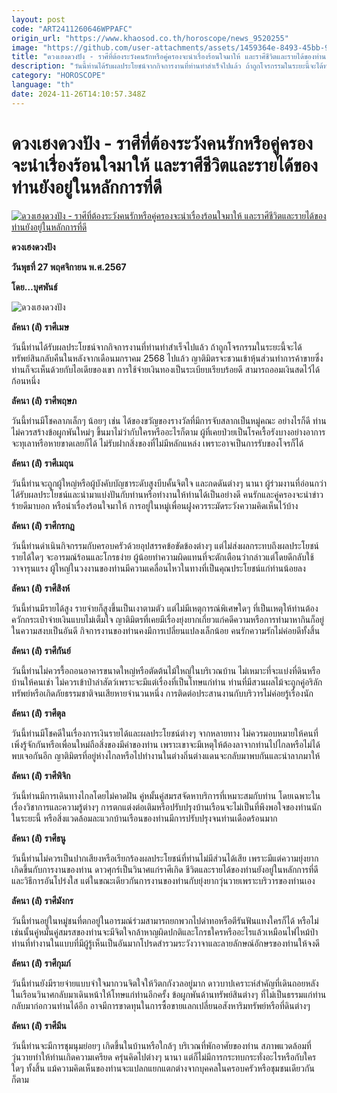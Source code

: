 ```yaml
---
layout: post
code: "ART2411260646WPPAFC"
origin_url: "https://www.khaosod.co.th/horoscope/news_9520255"
image: "https://github.com/user-attachments/assets/1459364e-8493-45bb-9c26-d115da48c748"
title: "ดวงเฮงดวงปัง - ราศีที่ต้องระวังคนรักหรือคู่ครองจะนำเรื่องร้อนใจมาให้ และราศีชีวิตและรายได้ของท่านยังอยู่ในหลักการที่ดี"
description: "วันนี้ท่านได้รับผลประโยชน์จากกิจการงานที่ท่านทำสำเร็จไปแล้ว ถ้าถูกโจรกรรมในระยะนี้จะได้ทรัพย์สินกลับคืนในหลังจากเดือนมกราคม 2568 ไปแล้ว"
category: "HOROSCOPE"
language: "th"
date: 2024-11-26T14:10:57.348Z
---
```


# ดวงเฮงดวงปัง - ราศีที่ต้องระวังคนรักหรือคู่ครองจะนำเรื่องร้อนใจมาให้ และราศีชีวิตและรายได้ของท่านยังอยู่ในหลักการที่ดี

[![ดวงเฮงดวงปัง - ราศีที่ต้องระวังคนรักหรือคู่ครองจะนำเรื่องร้อนใจมาให้ และราศีชีวิตและรายได้ของท่านยังอยู่ในหลักการที่ดี](https://www.khaosod.co.th/wpapp/uploads/2024/11/1-วันพุธ.jpg "ดวงเฮงดวงปัง - ราศีที่ต้องระวังคนรักหรือคู่ครองจะนำเรื่องร้อนใจมาให้ และราศีชีวิตและรายได้ของท่านยังอยู่ในหลักการที่ดี")](https://www.khaosod.co.th/wpapp/uploads/2024/11/1-วันพุธ.jpg)

**ดวงเฮงดวงปัง**

**วันพุธที่ 27 พฤศจิกายน พ.ศ.2567**

**โดย…บุศพันธ์**

![ดวงเฮงดวงปัง](https://www.khaosod.co.th/wpapp/uploads/2024/11/2-วันพุธ.jpg)

**ลัคนา (ลั) ราศีเมษ**

วันนี้ท่านได้รับผลประโยชน์จากกิจการงานที่ท่านทำสำเร็จไปแล้ว ถ้าถูกโจรกรรมในระยะนี้จะได้ทรัพย์สินกลับคืนในหลังจากเดือนมกราคม 2568 ไปแล้ว ญาติมิตรจะชวนเข้าหุ้นส่วนทำการค้าขายซึ่งท่านก็จะเห็นด้วยกับไอเดียของเขา การใช้จ่ายเงินทองเป็นระเบียบเรียบร้อยดี สามารถออมเงินสดไว้ได้ก้อนหนึ่ง

**ลัคนา (ลั) ราศีพฤษภ**

วันนี้ท่านมีโชคลาภเล็กๆ น้อยๆ เช่น ได้ของขวัญของรางวัลที่มีการจับสลากเป็นหมู่คณะ อย่างไรก็ดี ท่านไม่ควรสร้างข้อผูกพันใหม่ๆ ขึ้นมาไม่ว่ากับใครหรืออะไรก็ตาม ผู้ที่เคยป่วยเป็นโรคเรื้อรังบางอย่างอาการจะทุเลาหรือหายขาดเลยก็ได้ ไม่รับฝากสิ่งของที่ไม่มีหลักแหล่ง เพราะอาจเป็นการรับของโจรก็ได้

**ลัคนา (ลั) ราศีเมถุน**

วันนี้ท่านจะถูกผู้ใหญ่หรือผู้บังคับบัญชาระดับสูงบีบคั้นจิตใจ และกดดันต่างๆ นานา ผู้ร่วมงานที่อ่อนกว่าได้รับผลประโยชน์และนำมาแบ่งปันกับท่านหรือทำงานให้ท่านได้เป็นอย่างดี คนรักและคู่ครองจะนำข่าวร้ายดีมาบอก หรือนำเรื่องร้อนใจมาให้ การอยู่ในหมู่เพื่อนฝูงควรระมัดระวังความคิดเห็นไว้บ้าง

**ลัคนา (ลั) ราศีกรกฎ**

วันนี้ท่านดำเนินกิจกรรมกับครอบครัวด้วยอุปสรรคข้อขัดข้องต่างๆ แต่ไม่ส่งผลกระทบถึงผลประโยชน์รายได้ใดๆ จะอารมณ์ร้อนและโกรธง่าย ผู้น้อยทำความผิดแทนที่จะตักเตือนว่ากล่าวแต่โดยดีกลับใช้วาจารุนแรง ผู้ใหญ่ในวงงานของท่านมีความเคลื่อนไหวในทางที่เป็นคุณประโยชน์แก่ท่านน้อยลง

**ลัคนา (ลั) ราศีสิงห์**

วันนี้ท่านมีรายได้สูง รายจ่ายก็สูงขึ้นเป็นเงาตามตัว แต่ไม่มีเหตุการณ์พิเศษใดๆ ที่เป็นเหตุให้ท่านต้องควักกระเป๋าจ่ายเงินแบบไม่เต็มใจ ญาติมิตรที่เคยมีเรื่องยุ่งยากเกี่ยวแก่คดีความหรือการทำมาหากินก็อยู่ในความสงบเป็นอันดี กิจการงานของท่านคงมีการเปลี่ยนแปลงเล็กน้อย คนรักความรักไม่ค่อยดีทั้งสิ้น

**ลัคนา (ลั) ราศีกันย์**

วันนี้ท่านไม่ควรรื้อถอนอาคารขนาดใหญ่หรือตัดต้นไม้ใหญ่ในบริเวณบ้าน ไม่เหมาะที่จะแบ่งที่ดินหรือบ้านให้คนเช่า ไม่ควรเข้าป่าล่าสัตว์เพราะจะมีแต่เรื่องที่เป็นโทษแก่ท่าน ท่านที่มีสวนผลไม้จะถูกคู่อริลักทรัพย์หรือเกิดภัยธรรมชาติจนเสียหายจำนวนหนึ่ง การติดต่อประสานงานกับบริวารไม่ค่อยรู้เรื่องนัก

**ลัคนา (ลั) ราศีตุล**

วันนี้ท่านมีโชคดีในเรื่องการเงินรายได้และผลประโยชน์ต่างๆ จากหลายทาง ไม่ควรมอบหมายให้คนที่เพิ่งรู้จักกันหรือเพื่อนใหม่ถือสิ่งของมีค่าของท่าน เพราะเขาจะมีเหตุให้ต้องลาจากท่านไปไกลหรือไม่ได้พบเจอกันอีก ญาติมิตรที่อยู่ห่างไกลหรือไปทำงานในต่างถิ่นต่างแดนจะกลับมาพบกันและนำลาภมาให้

**ลัคนา (ลั) ราศีพิจิก**

วันนี้ท่านมีการเดินทางไกลโดยไม่คาดฝัน คู่หมั้นคู่สมรสจัดหาบริการที่เหมาะสมกับท่าน โดยเฉพาะในเรื่องวิชาการและความรู้ต่างๆ การตกแต่งต่อเติมหรือปรับปรุงบ้านเรือนจะไม่เป็นที่พึงพอใจของท่านนักในระยะนี้ หรือสิ่งแวดล้อมละแวกบ้านเรือนของท่านมีการปรับปรุงจนท่านเดือดร้อนมาก

**ลัคนา (ลั) ราศีธนู**

วันนี้ท่านไม่ควรเป็นปากเสียงหรือเรียกร้องผลประโยชน์ที่ท่านไม่มีส่วนได้เสีย เพราะมีแต่ความยุ่งยากเกิดขึ้นกับการงานของท่าน ดาวศุกร์เป็นวินาศแก่ราศีเกิด ชีวิตและรายได้ของท่านยังอยู่ในหลักการที่ดีและวิธีการอันโปร่งใส แต่ในขณะเดียวกันการงานของท่านกับยุ่งยากวุ่นวายเพราะบริวารของท่านเอง

**ลัคนา (ลั) ราศีมังกร**

วันนี้ท่านอยู่ในหมู่ชนที่ตกอยู่ในอารมณ์ร่วมสามารถยกพวกไปด่าทอหรือตีรันฟันแทงใครก็ได้ หรือไม่เช่นนั้นคู่หมั้นคู่สมรสของท่านจะมีจิตใจกล้าหาญผิดปกติและโกรธใครหรืออะไรแล้วเหมือนไฟไหม้ป่า ท่านที่ทำงานในแบบที่มีผู้รู้เห็นเป็นอันมากโปรดสำรวมระวังวาจาและลายลักษณ์อักษรของท่านให้จงดี

**ลัคนา (ลั) ราศีกุมภ์**

วันนี้ท่านยังมีรายจ่ายแบบจำใจมากวนจิตใจให้วิตกกังวลอยู่มาก ดาวบาปเคราะห์สำคัญที่เดินถอยหลังในเรือนวินาศกลับมาเดินหน้าให้โทษแก่ท่านอีกครั้ง ข้อผูกพันด้านทรัพย์สินต่างๆ ที่ไม่เป็นธรรมแก่ท่านกลับมาก่อกวนท่านได้อีก อาจมีการขาดทุนในการซื้อขายแลกเปลี่ยนอสังหาริมทรัพย์หรือที่ดินต่างๆ

**ลัคนา (ลั) ราศีมีน**

วันนี้ท่านจะมีการชุมนุมย่อยๆ เกิดขึ้นในบ้านหรือใกล้ๆ บริเวณที่พักอาศัยของท่าน สภาพแวดล้อมที่วุ่นวายทำให้ท่านเกิดความเครียด ครุ่นคิดไปต่างๆ นานา แต่ก็ไม่มีการกระทบกระทั่งอะไรหรือกับใครใดๆ ทั้งสิ้น แม้ความคิดเห็นของท่านจะแปลกแยกแตกต่างจากบุคคลในครอบครัวหรือชุมชนเดียวกันก็ตาม